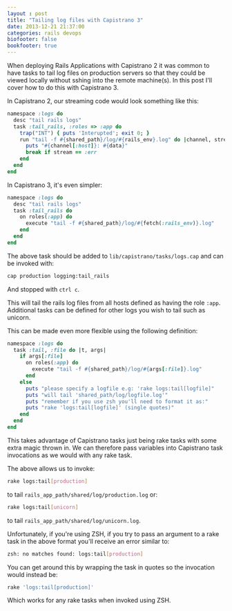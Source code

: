 ```yaml
---
layout : post
title: "Tailing log files with Capistrano 3"
date: 2013-12-21 21:37:00
categories: rails devops
biofooter: false
bookfooter: true
---
```

When deploying Rails Applications with Capistrano 2 it was common to
have tasks to tail log files on production servers so that
they could be viewed locally without sshing into the remote
machine(s). In this post I'll cover how to do this with Capistrano 3.

In Capistrano 2, our streaming code would look something like this:

``` ruby
namespace :logs do
  desc "tail rails logs"
  task :tail_rails, :roles => :app do
    trap("INT") { puts 'Interupted'; exit 0; }
    run "tail -f #{shared_path}/log/#{rails_env}.log" do |channel, stream, data|
      puts "#{channel[:host]}: #{data}" 
      break if stream == :err    
    end
  end
end
```

In Capistrano 3, it's even simpler:

``` ruby
namespace :logs do
  desc "tail rails logs" 
  task :tail_rails do
    on roles(:app) do
      execute "tail -f #{shared_path}/log/#{fetch(:rails_env)}.log"
    end
  end
end
```

The above task should be added to `lib/capistrano/tasks/logs.cap` and
can be invoked with:

``` bash
cap production logging:tail_rails
```

And stopped with `ctrl c`.

This will tail the rails  log files from all hosts defined as having the role
`:app`. Additional tasks can be defined for other logs you wish to tail
such as unicorn.

This can be made even more flexible using the following definition:

``` ruby
namespace :logs do
  task :tail, :file do |t, args|
    if args[:file]
      on roles(:app) do
        execute "tail -f #{shared_path}/log/#{args[:file]}.log"
      end
    else
      puts "please specify a logfile e.g: 'rake logs:tail[logfile]"
      puts "will tail 'shared_path/log/logfile.log'"
      puts "remember if you use zsh you'll need to format it as:"
      puts "rake 'logs:tail[logfile]' (single quotes)"
    end
  end
end
```

This takes advantage of Capistrano tasks just being rake tasks with some
extra magic thrown in. We can therefore pass variables into Capistrano
task invocations as we would with any rake task.

The above allows us to invoke:

``` bash
rake logs:tail[production]
```

to tail `rails_app_path/shared/log/production.log` or:

``` bash
rake logs:tail[unicorn]
```

to tail `rails_app_path/shared/log/unicorn.log`.

Unfortunately, if you're using ZSH, if you try to pass an
argument to a rake task in the above format you'll receive an error
similar to:

``` bash
zsh: no matches found: logs:tail[production]
```

You can get around this by wrapping the task in quotes so the invocation
would instead be:

``` bash
rake 'logs:tail[production]'
```

Which works for any rake tasks when invoked using ZSH.
